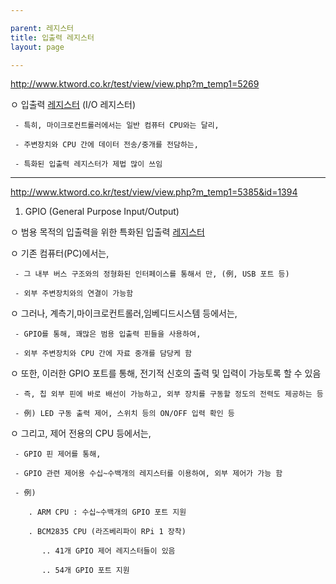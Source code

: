 ```yaml
---

parent: 레지스터
title: 입출력 레지스터
layout: page

---
```


<http://www.ktword.co.kr/test/view/view.php?m_temp1=5269>

  ㅇ 입출력 [레지스터](레지스터.md) (I/O 레지스터) 

     - 특히, 마이크로컨트롤러에서는 일반 컴퓨터 CPU와는 달리,

     - 주변장치와 CPU 간에 데이터 전송/중개를 전담하는, 

     - 특화된 입출력 레지스터가 제법 많이 쓰임  

***

<http://www.ktword.co.kr/test/view/view.php?m_temp1=5385&id=1394>

1. GPIO (General Purpose Input/Output)

  ㅇ 범용 목적의 입출력을 위한 특화된 입출력 [레지스터](레지스터.md)

  ㅇ 기존 컴퓨터(PC)에서는, 

     - 그 내부 버스 구조와의 정형화된 인터페이스를 통해서 만, (例, USB 포트 등)

     - 외부 주변장치와의 연결이 가능함


  ㅇ 그러나, 계측기,마이크로컨트롤러,임베디드시스템 등에서는,

     - GPIO를 통해, 꽤많은 범용 입출력 핀들을 사용하여,

     - 외부 주변장치와 CPU 간에 자료 중개를 담당케 함


  ㅇ 또한, 이러한 GPIO 포트를 통해, 전기적 신호의 출력 및 입력이 가능토록 할 수 있음

     - 즉, 칩 외부 핀에 바로 배선이 가능하고, 외부 장치를 구동할 정도의 전력도 제공하는 등

     - 例) LED 구동 출력 제어, 스위치 등의 ON/OFF 입력 확인 등


  ㅇ 그리고, 제어 전용의 CPU 등에서는,

     - GPIO 핀 제어를 통해, 

     - GPIO 관련 제어용 수십~수백개의 레지스터를 이용하여, 외부 제어가 가능 함

     - 例) 

        . ARM CPU : 수십~수백개의 GPIO 포트 지원

        . BCM2835 CPU (라즈베리파이 RPi 1 장착)

           .. 41개 GPIO 제어 레지스터들이 있음

           .. 54개 GPIO 포트 지원
